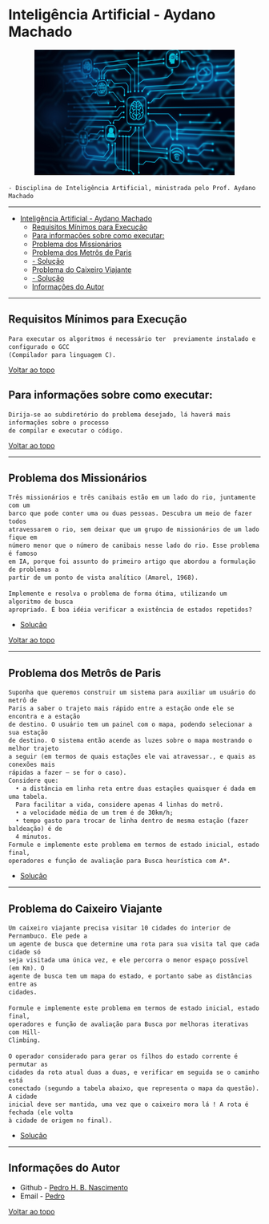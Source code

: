 # Inteligência Artificial - Aydano Machado
  <p align="center">
    <img width="400" height="250" src="https://github.com/paodealho404/ai/blob/main/ia.jpg">
  </p>

    - Disciplina de Inteligência Artificial, ministrada pelo Prof. Aydano Machado

---
- [Inteligência Artificial - Aydano Machado](#inteligência-artificial---aydano-machado)
  - [Requisitos Mínimos para Execução](#requisitos-mínimos-para-execução)
  - [Para informações sobre como executar:](#para-informações-sobre-como-executar)
  - [Problema dos Missionários](#problema-dos-missionários)
  - [Problema dos Metrôs de Paris](#problema-dos-metrôs-de-paris)
  - [- Solução](#--solução)
  - [Problema do Caixeiro Viajante](#problema-do-caixeiro-viajante)
  - [- Solução](#--solução-1)
  - [Informações do Autor](#informações-do-autor)

---

## Requisitos Mínimos para Execução
    Para executar os algoritmos é necessário ter  previamente instalado e configurado o GCC
    (Compilador para linguagem C).
[Voltar ao topo](#Inicio)
## Para informações sobre como executar: 
    Dirija-se ao subdiretório do problema desejado, lá haverá mais informações sobre o processo 
    de compilar e executar o código.
[Voltar ao topo](#Inicio)

---
## Problema dos Missionários
    Três missionários e três canibais estão em um lado do rio, juntamente com um
    barco que pode conter uma ou duas pessoas. Descubra um meio de fazer todos
    atravessarem o rio, sem deixar que um grupo de missionários de um lado fique em
    número menor que o número de canibais nesse lado do rio. Esse problema é famoso
    em IA, porque foi assunto do primeiro artigo que abordou a formulação de problemas a
    partir de um ponto de vista analítico (Amarel, 1968).

    Implemente e resolva o problema de forma ótima, utilizando um algoritmo de busca
    apropriado. É boa idéia verificar a existência de estados repetidos?
  - [Solução](https://github.com/paodealho404/ai/tree/main/missionarios)

[Voltar ao topo](#Inicio)

---
## Problema dos Metrôs de Paris
    Suponha que queremos construir um sistema para auxiliar um usuário do metrô de
    Paris a saber o trajeto mais rápido entre a estação onde ele se encontra e a estação
    de destino. O usuário tem um painel com o mapa, podendo selecionar a sua estação
    de destino. O sistema então acende as luzes sobre o mapa mostrando o melhor trajeto
    a seguir (em termos de quais estações ele vai atravessar., e quais as conexões mais
    rápidas a fazer – se for o caso).
    Considere que:
      • a distância em linha reta entre duas estações quaisquer é dada em uma tabela.
      Para facilitar a vida, considere apenas 4 linhas do metrô.
      • a velocidade média de um trem é de 30km/h;
      • tempo gasto para trocar de linha dentro de mesma estação (fazer baldeação) é de
      4 minutos.
    Formule e implemente este problema em termos de estado inicial, estado final,
    operadores e função de avaliação para Busca heurística com A*.
  - [Solução](https://github.com/paodealho404/ai/tree/main/paris)
---
## Problema do Caixeiro Viajante
    Um caixeiro viajante precisa visitar 10 cidades do interior de Pernambuco. Ele pede a
    um agente de busca que determine uma rota para sua visita tal que cada cidade só
    seja visitada uma única vez, e ele percorra o menor espaço possível (em Km). O
    agente de busca tem um mapa do estado, e portanto sabe as distâncias entre as
    cidades.

    Formule e implemente este problema em termos de estado inicial, estado final,
    operadores e função de avaliação para Busca por melhoras iterativas com Hill-
    Climbing.

    O operador considerado para gerar os filhos do estado corrente é permutar as
    cidades da rota atual duas a duas, e verificar em seguida se o caminho está
    conectado (segundo a tabela abaixo, que representa o mapa da questão). A cidade
    inicial deve ser mantida, uma vez que o caixeiro mora lá ! A rota é fechada (ele volta
    à cidade de origem no final).
    
  - [Solução](https://github.com/paodealho404/ai/tree/main/caixeiro)
---
## Informações do Autor

- Github - [Pedro H. B. Nascimento](https://github.com/paodealho404)
- Email - [Pedro](phbn@ic.ufal.br)

[Voltar ao topo](#Inicio)
